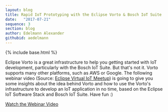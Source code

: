 ```yaml
---
layout: blog
title: Rapid IoT Prototyping with the Eclipse Vorto & Bosch IoT Suite
date:   "2017-07-21"
sequence: 3
section: blog
author: Edelmann Alexander
githubid: aedelmann
---
```

{% include base.html %}


Eclipse Vorto is a great infrastructure to help you getting started with IoT development, particularly with the Bosch IoT Suite. But that's not it. Vorto supports many other platforms, such as AWS or Google. The following webinar video (Source: [Eclipse Virtual IoT Meetup](https://www.meetup.com/Virtual-IoT/events/240383713/)) is going to give you some insights about the idea behind Vorto and how to use the Vorto's infrastructure to develop an IoT application in no time, based on the Eclipse IoT Software Stack and Bosch IoT Suite. Have fun :) 

[Watch the Webinar Video](https://youtu.be/_N2UWvq3Cuc)